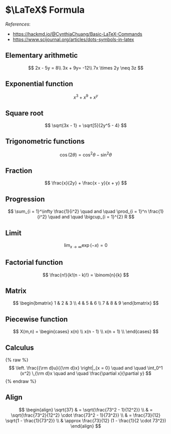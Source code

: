 <head>
    <!-- <script src="https://cdn.mathjax.org/mathjax/latest/MathJax.js?config=TeX-AMS-MML_HTMLorMML" type="text/javascript"></script> -->
    <script src="https://cdnjs.cloudflare.com/ajax/libs/mathjax/2.7.7/MathJax.js?config=TeX-MML-AM_CHTML" type="text/javascript"></script>
    <script type="text/x-mathjax-config">
        MathJax.Hub.Config({
            tex2jax: {
            skipTags: ['script', 'noscript', 'style', 'textarea', 'pre'],
            inlineMath: [ ['$','$'], ["\\(","\\)"] ],
            displayMath: [ ['$$','$$'], ["\\[","\\]"] ],
            }
        });
    </script>
</head>

# $\LaTeX$ Formula

*References*:

- https://hackmd.io/@CynthiaChuang/Basic-LaTeX-Commands
- https://www.scijournal.org/articles/dots-symbols-in-latex

## Elementary arithmetic

$$
2x - 5y = 8\\
3x + 9y= -12\\
7x \times 2y \neq 3z
$$

## Exponential function

$$
x^3 + x^9 + x^y
$$

## Square root

$$
\sqrt{3x - 1} + \sqrt[5]{2y^5 - 4}
$$

## Trigonometric functions

$$
\cos(2\theta) = \cos^2 \theta - \sin^2 \theta
$$

## Fraction

$$
\frac{x}{2y} + \frac{x - y}{x + y}
$$

## Progression

$$
\sum_{i = 1}^\infty \frac{1}{i^2} \quad and \quad
\prod_{i = 1}^n \frac{1}{i^2} \quad and \quad
\bigcup_{i = 1}^{2} R
$$

## Limit

$$
\lim_{x \to \infty} \exp(-x) = 0
$$

## Factorial function

$$
\frac{n!}{k!(n - k)!} = \binom{n}{k}
$$

## Matrix

$$
\begin{bmatrix}
    1 & 2 & 3 \\
    4 & 5 & 6 \\
    7 & 8 & 9
\end{bmatrix}
$$

## Piecewise function

$$
X(m,n) =
\begin{cases}
    x(n) \\
    x(n - 1) \\
    x(n + 1) \\
\end{cases}
$$

## Calculus

{% raw %}
$$
\left. \frac{{\rm d}u}{{\rm d}x} \right|_{x = 0} \quad and \quad
\int_0^1 (x^2) \,{\rm d}x \quad and \quad
\frac{\partial x}{\partial y}
$$
{% endraw %}

## Align

$$
\begin{align}
    \sqrt{37} & = \sqrt{\frac{73^2 - 1}{12^2}} \\
    & = \sqrt{\frac{73^2}{12^2} \cdot \frac{73^2 - 1}{73^2}} \\
    & = \frac{73}{12} \sqrt{1 - \frac{1}{73^2}} \\
    & \approx \frac{73}{12} (1 - \frac{1}{2 \cdot 73^2})
\end{align}
$$
